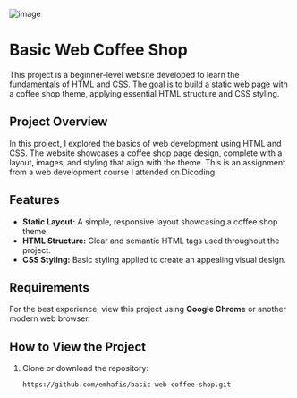 
![image](https://github.com/user-attachments/assets/36b9a5db-522e-4d42-919b-4d599fa71743)


# Basic Web Coffee Shop

This project is a beginner-level website developed to learn the fundamentals of HTML and CSS. The goal is to build a static web page with a coffee shop theme, applying essential HTML structure and CSS styling.

## Project Overview
In this project, I explored the basics of web development using HTML and CSS. The website showcases a coffee shop page design, complete with a layout, images, and styling that align with the theme. This is an assignment from a web development course I attended on Dicoding.

## Features
- **Static Layout:** A simple, responsive layout showcasing a coffee shop theme.
- **HTML Structure:** Clear and semantic HTML tags used throughout the project.
- **CSS Styling:** Basic styling applied to create an appealing visual design.

## Requirements
For the best experience, view this project using **Google Chrome** or another modern web browser.

## How to View the Project
1. Clone or download the repository:
   ```bash
   https://github.com/emhafis/basic-web-coffee-shop.git

